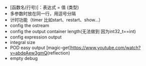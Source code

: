 + [函数名(行号)]：表达式 = 值 (类型)
+ 多参数时放在同一行，用逗号分隔
+ 计时功能（timer 比如start、restart、show...）
+ config the ostream
+ config the output container length(无法做到 因为int32_t==int)
+ config expression output
+ integral size
+ POD easy output [magic-get]<https://www.youtube.com/watch?v=abdeAew3gmQ>(reflection)
+ empty debug